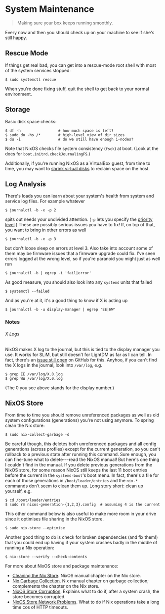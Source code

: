 System Maintenance
==================
> Making sure your box keeps running smoothly.

Every now and then you should check up on your machine to see if she's
still happy.


Rescue Mode
-----------
If things get real bad, you can get into a rescue-mode root shell with
most of the system services stopped:

    $ sudo systemctl rescue

When you're done fixing stuff, quit the shell to get back to your normal
environment.


Storage
-------
Basic disk space checks:

    $ df -h                 # how much space is left?
    $ sudo du -hs /*        # high-level view of dir sizes
    $ du -i                 # do we still have enough i-nodes?

Note that NixOS checks file system consistency (`fsck`) at boot. (Look
at the docs for `boot.initrd.checkJournalingFS`.)

Additionally, if you're running NixOS as a VirtualBox guest, from time
to time, you may want to [shrink virtual disks][vbox-shrink] to reclaim
space on the host.


Log Analysis
------------
There's loads you can learn about your system's health from system and
service log files. For example whatever

    $ journalctl -b -x -p 2

spits out needs your undivided attention. (`-p` lets you specify the
[priority level][arch-systemd-logs].) These are possibly serious issues
you have to fix! If, on top of that, you want to bring in other errors
as well

    $ journalctl -b -x -p 3

but don't loose sleep on errors at level 3. Also take into account some
of them may be firmware issues that a firmware upgrade could fix. I've
seen errors logged at the wrong level, so if you're paranoid you might
just as well run

    $ journalctl -b | egrep -i 'fail|error'

As good measure, you should also look into any `systemd` units that failed

    $ systemctl --failed

And as you're at it, it's a good thing to know if X is acting up

    $ journalctl -b -u display-manager | egrep 'EE|WW'

### Notes
###### X Logs
NixOS makes X log to the journal, but this is tied to the display manager
you use. It works for SLiM, but still doesn't for LightDM as far as I can
tell. In fact, there's an [issue still open][nixos-x-logs] on GitHub for
this. Anyhoo, if you can't find the X logs in the journal, look into
`/var/log`, e.g.

    $ grep EE /var/log/X.0.log
    $ grep WW /var/log/X.0.log

(The 0 you see above stands for the display number.)


NixOS Store
-----------
From time to time you should remove unreferenced packages as well as old
system configurations (generations) you're not using anymore. To spring
clean the Nix store:

    $ sudo nix-collect-garbage -d
    
Be careful though, this deletes both unreferenced packages and all config
generations (across profiles) except for the current generation, so you
can't rollback to a previous state after running this command. Sure enough,
you can fine-tune what to delete---read the NixOS manual! But here's one
thing I couldn't find in the manual. If you delete previous generations
from the NixOS store, for some reason NixOS still keeps the last 11 boot
entries before the current in the `systemd-boot`'s boot menu. In fact,
there's a file for each of those generations in `/boot/loader/entries`
and the `nix-*` commands don't seem to clean them up. Long story short:
clean up yourself, e.g.

    $ cd /boot/loader/entries
    $ sudo rm nixos-generation-{1,2,3}.config  # assuming 4 is the current

This other command below is also useful to make more room in your drive
since it optimises file sharing in the NixOS store.

    $ sudo nix-store --optimise

Another good thing to do is check for broken dependencies (and fix them!)
that you could end up having if your system crashes badly in the middle
of running a Nix operation:

    $ nix-store --verify --check-contents

For more about NixOS store and package maintenance:

* [Cleaning the Nix Store][nixos-man-gc]. NixOS manual chapter on the Nix
store.
* [Nix Garbage Collection][nix-man-gc]. Nix manual chapter on garbage
collection; complements the chapter on the Nix store.
* [NixOS Store Corruption][nixos-man-store-corruption]. Explains what to
do if, after a system crash, the store becomes corrupted.
* [NixOS Store Network Problems][nixos-man-store-net]. What to do if Nix
operations take a long time cos of HTTP timeouts.




[arch-systemd-logs]: https://wiki.archlinux.org/index.php/Systemd#Priority_level
    "systemd - Log Priority Level"
[nix-man-gc]: http://nixos.org/nix/manual/#sec-garbage-collection
    "Nix Manual - Garbage Collection"
[nixos-man-gc]: https://nixos.org/nixos/manual/index.html#sec-nix-gc
    "NixOS Manual - Cleaning the Nix Store"
[nixos-man-store-corruption]: http://nixos.org/nixos/manual/index.html#sec-nix-store-corruption
    "NixOS Store Corruption"
[nixos-man-store-net]: http://nixos.org/nixos/manual/index.html#sec-nix-network-issues
    "Network Problems"
[nixos-x-logs]: https://github.com/NixOS/nixpkgs/issues/19236
    "Verify that X server logs are written to the journal"
[vbox-shrink]: sys-config/virtualbox.md#shrinking-virtual-disks
    "Shrinking Virtual Disks"

